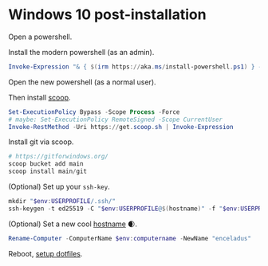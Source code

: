 # Windows 10 post-installation

Open a powershell.

Install the modern powershell (as an admin).

```powershell
Invoke-Expression "& { $(irm https://aka.ms/install-powershell.ps1) } -UseMSI"
```

Open the new powershell (as a normal user).

Then install [scoop](https://scoop.sh/).

```powershell
Set-ExecutionPolicy Bypass -Scope Process -Force
# maybe: Set-ExecutionPolicy RemoteSigned -Scope CurrentUser
Invoke-RestMethod -Uri https://get.scoop.sh | Invoke-Expression
```

Install git via scoop.

```powershell
# https://gitforwindows.org/
scoop bucket add main
scoop install main/git
```

(Optional) Set up your `ssh-key`.

```powershell
mkdir "$env:USERPROFILE/.ssh/"
ssh-keygen -t ed25519 -C "$env:USERPROFILE@$(hostname)" -f "$env:USERPROFILE\.ssh\id_ed25519"
```

(Optional) Set a new cool [hostname](http://seriss.com/people/erco/unixtools/hostnames.html) 🌒.

```powershell
Rename-Computer -ComputerName $env:computername -NewName "enceladus"
```

Reboot, [setup dotfiles](2-how-to-windows-dotfiles.md).

